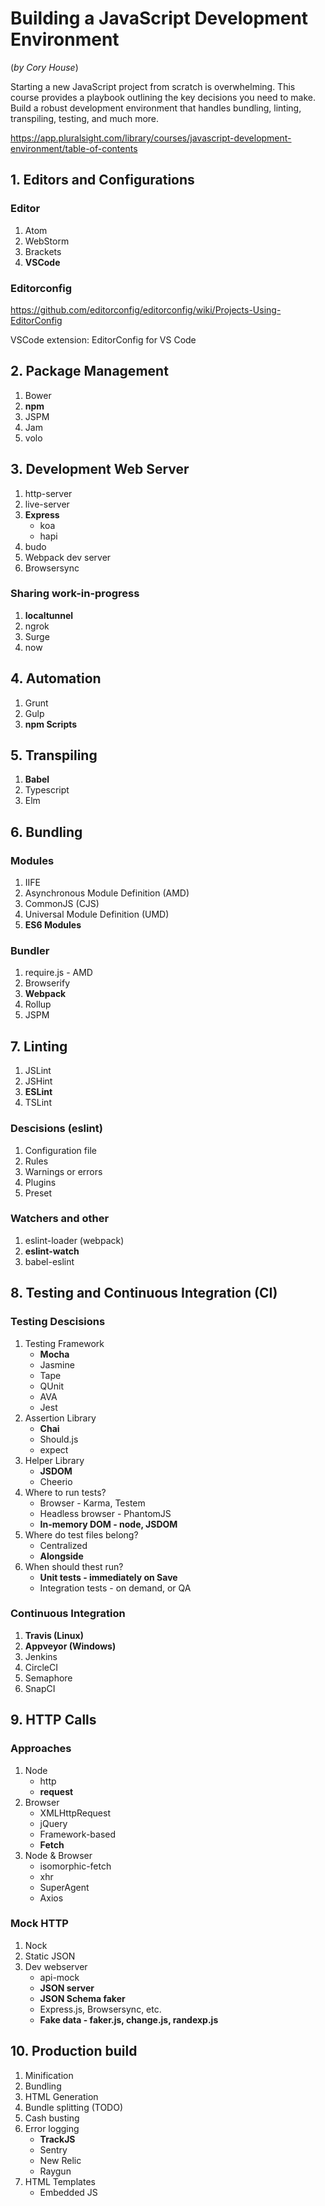 # Building a JavaScript Development Environment

(_by Cory House_)

Starting a new JavaScript project from scratch is overwhelming. This course provides a playbook outlining the key decisions you need to make. Build a robust development environment that handles bundling, linting, transpiling, testing, and much more.

<https://app.pluralsight.com/library/courses/javascript-development-environment/table-of-contents>

## 1. Editors and Configurations

### Editor

1. Atom
2. WebStorm
3. Brackets
4. **VSCode**

### Editorconfig

<https://github.com/editorconfig/editorconfig/wiki/Projects-Using-EditorConfig>

VSCode extension: EditorConfig for VS Code

## 2. Package Management

1. Bower
2. **npm**
3. JSPM
4. Jam
5. volo

## 3. Development Web Server

1. http-server
2. live-server
3. **Express**
    * koa
    * hapi
4. budo
5. Webpack dev server
6. Browsersync

### Sharing work-in-progress

1. **localtunnel**
2. ngrok
3. Surge
4. now

## 4. Automation

1. Grunt
2. Gulp
3. **npm Scripts**

## 5. Transpiling

1. **Babel**
2. Typescript
3. Elm

## 6. Bundling

### Modules

1. IIFE
2. Asynchronous Module Definition (AMD)
3. CommonJS (CJS)
4. Universal Module Definition (UMD)
5. **ES6 Modules**

### Bundler

1. require.js - AMD
2. Browserify
3. **Webpack**
4. Rollup
5. JSPM

## 7. Linting

1. JSLint
2. JSHint
3. **ESLint**
4. TSLint

### Descisions (eslint)

1. Configuration file
2. Rules
3. Warnings or errors
4. Plugins
5. Preset

### Watchers and other

1. eslint-loader (webpack)
2. **eslint-watch**
3. babel-eslint

## 8. Testing and Continuous Integration (CI)

### Testing Descisions

1. Testing Framework
    * **Mocha**
    * Jasmine
    * Tape
    * QUnit
    * AVA
    * Jest
2. Assertion Library
    * **Chai**
    * Should.js
    * expect
3. Helper Library
    * **JSDOM**
    * Cheerio
4. Where to run tests?
    * Browser - Karma, Testem
    * Headless browser - PhantomJS
    * **In-memory DOM - node, JSDOM**
5. Where do test files belong?
    * Centralized
    * **Alongside**
6. When should thest run?
    * **Unit tests - immediately on Save**
    * Integration tests - on demand, or QA

### Continuous Integration

1. **Travis (Linux)**
2. **Appveyor (Windows)**
3. Jenkins
4. CircleCI
5. Semaphore
6. SnapCI

## 9. HTTP Calls

### Approaches

1. Node
    * http
    * **request**
2. Browser
    * XMLHttpRequest
    * jQuery
    * Framework-based
    * **Fetch**
3. Node & Browser
    * isomorphic-fetch
    * xhr
    * SuperAgent
    * Axios

### Mock HTTP

1. Nock
2. Static JSON
3. Dev webserver
    * api-mock
    * **JSON server**
    * **JSON Schema faker**
    * Express.js, Browsersync, etc.
    * **Fake data - faker.js, change.js, randexp.js**

## 10. Production build

1. Minification
2. Bundling
3. HTML Generation
4. Bundle splitting (TODO)
5. Cash busting
6. Error logging
    * **TrackJS**
    * Sentry
    * New Relic
    * Raygun
7. HTML Templates
    * Embedded JS
